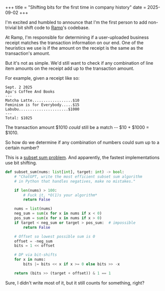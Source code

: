 +++
title = "Shifting bits for the first time in company history"
date = 2025-09-02
+++

I'm excited and humbled to announce that I'm the first person to add non-trivial bit shift code to [Ramp](https://ramp.com/)'s codebase.

At Ramp, I'm responsible for determining if a user-uploaded business receipt matches the transaction information on our end. One of the heuristics we use is if the amount on the receipt is the same as the transaction's amount.

But it's not as simple. We'd still want to check if any combination of line item amounts on the receipt add up to the transaction amount.

For example, given a receipt like so:

```
Sept. 2 2025
Agu's Coffee And Books
---
Matcha Latte..................$10
Feminism is for Everybody.....$15
Labubu......................$1000
---
Total: $1025
```

The transaction amount $1010 *could* still be a match -- $10 + $1000 = $1010.

So how do we determine if any combination of numbers could sum up to a certain number?

This is a [subset sum problem](https://en.wikipedia.org/wiki/Subset_sum_problem). And apparently, the fastest implementations use bit shifting.

```python
def subset_sum(nums: list[int], target: int) -> bool:
    # "ChatGPT, write the most efficient subset sum algorithm
    # in Python that handles negatives, make no mistakes."

    if len(nums) > 100:
        # Fuck it, *O(1)s your algorithm*
        return False

    nums = list(nums)
    neg_sum = sum(x for x in nums if x < 0)
    pos_sum = sum(x for x in nums if x > 0)
    if target < neg_sum or target > pos_sum:  # impossible
        return False

    # Offset so lowest possible sum is 0
    offset = -neg_sum
    bits = 1 << offset

    # DP via bit‑shifts
    for x in nums:
        bits |= bits << x if x >= 0 else bits >> -x

    return (bits >> (target + offset)) & 1 == 1
```

Sure, I didn't write most of it, but it still counts for something, right?
